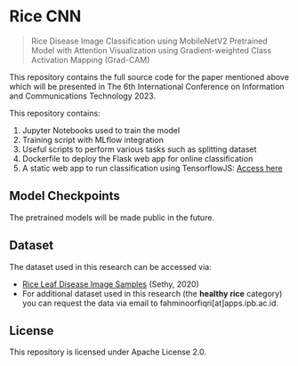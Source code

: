 # Rice CNN

> Rice Disease Image Classification using MobileNetV2 Pretrained Model with Attention Visualization using Gradient-weighted Class Activation Mapping (Grad-CAM)

This repository contains the full source code for the paper mentioned above which will be presented in The 6th International Conference on Information and Communications Technology 2023.

This repository contains:

1. Jupyter Notebooks used to train the model
2. Training script with MLflow integration
3. Useful scripts to perform various tasks such as splitting dataset
4. Dockerfile to deploy the Flask web app for online classification
5. A static web app to run classification using TensorflowJS: [Access here](https://padi.kodesiana.com)

## Model Checkpoints

The pretrained models will be made public in the future.

## Dataset

The dataset used in this research can be accessed via:

- [Rice Leaf Disease Image Samples](https://data.mendeley.com/datasets/fwcj7stb8r/1) (Sethy, 2020)
- For additional dataset used in this research (the **healthy rice** category) you can request the data via email to fahminoorfiqri[at]apps.ipb.ac.id.

## License

This repository is licensed under Apache License 2.0.
